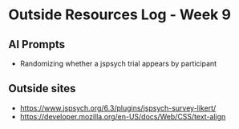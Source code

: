 # Outside Resources Log - Week 9


## AI Prompts
+ Randomizing whether a jspsych trial appears by participant 
## Outside sites
+ https://www.jspsych.org/6.3/plugins/jspsych-survey-likert/
+ https://developer.mozilla.org/en-US/docs/Web/CSS/text-align
